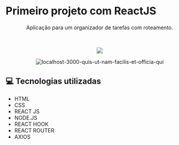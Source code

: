 <h1> Primeiro projeto com ReactJS </h1>

<p align="center">Aplicação para um organizador de tarefas com roteamento.</p><br>

<p align="center"><img src="https://i.ibb.co/xHD0rBN/localhost-3000.png"></p>

<p align="center"><img src="https://i.ibb.co/SBDcJfc/localhost-3000-quis-ut-nam-facilis-et-officia-qui.png" alt="localhost-3000-quis-ut-nam-facilis-et-officia-qui"></center>

<h2>💻 Tecnologias utilizadas</h2>
<ul>
<li>HTML</li>
<li>CSS</li>
<li>REACT JS</li>
<li>NODE.JS</li>
<li>REACT HOOK</li>
<li>REACT ROUTER</li>
<li>AXIOS</li>
</ul>
